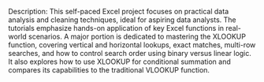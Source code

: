 Description: This self-paced Excel project focuses on practical data analysis and cleaning techniques, ideal for aspiring data analysts. The tutorials emphasize hands-on application of key Excel functions in real-world scenarios. A major portion is dedicated to mastering the XLOOKUP function, covering vertical and horizontal lookups, exact matches, multi-row searches, and how to control search order using binary versus linear logic. It also explores how to use XLOOKUP for conditional summation and compares its capabilities to the traditional VLOOKUP function.
